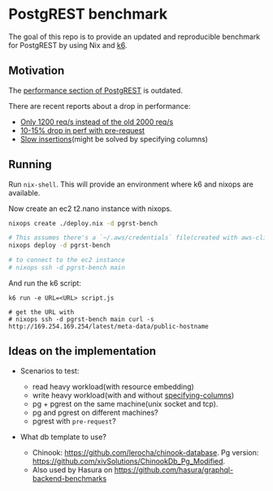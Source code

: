 # PostgREST benchmark

The goal of this repo is to provide an updated and reproducible benchmark for PostgREST by using Nix and [k6](https://k6.io/).

## Motivation

The [performance section of PostgREST](https://github.com/PostgREST/postgrest#performance) is outdated.

There are recent reports about a drop in performance:

- [Only 1200 req/s instead of the old 2000 req/s](https://gitter.im/begriffs/postgrest?at=5ef91afa54d7862dc4b4ae2d)
- [10-15% drop in perf with pre-request](https://gitter.im/begriffs/postgrest?at=5f075bb9a9378637e8ba5f9b)
- [Slow insertions](https://gitter.im/begriffs/postgrest?at=5f0c2f38f6b7416284300cb0)(might be solved by specifying columns)

## Running

Run `nix-shell`. This will provide an environment where k6 and nixops are available.

Now create an ec2 t2.nano instance with nixops.

```bash
nixops create ./deploy.nix -d pgrst-bench

# This assumes there's a `~/.aws/credentials` file(created with aws-cli) with a default profile.
nixops deploy -d pgrst-bench

# to connect to the ec2 instance
# nixops ssh -d pgrst-bench main
```

And run the k6 script:

```
k6 run -e URL=<URL> script.js

# get the URL with
# nixops ssh -d pgrst-bench main curl -s http://169.254.169.254/latest/meta-data/public-hostname
```

## Ideas on the implementation

+ Scenarios to test:
  - read heavy workload(with resource embedding)
  - write heavy workload(with and without [specifying-columns](http://postgrest.org/en/v7.0.0/api.html#specifying-columns))
  - pg + pgrest on the same machine(unix socket and tcp).
  - pg and pgrest on different machines?
  - pgrest with `pre-request`?

+ What db template to use?
  - Chinook: https://github.com/lerocha/chinook-database. Pg version: https://github.com/xivSolutions/ChinookDb_Pg_Modified.
  - Also used by Hasura on https://github.com/hasura/graphql-backend-benchmarks
